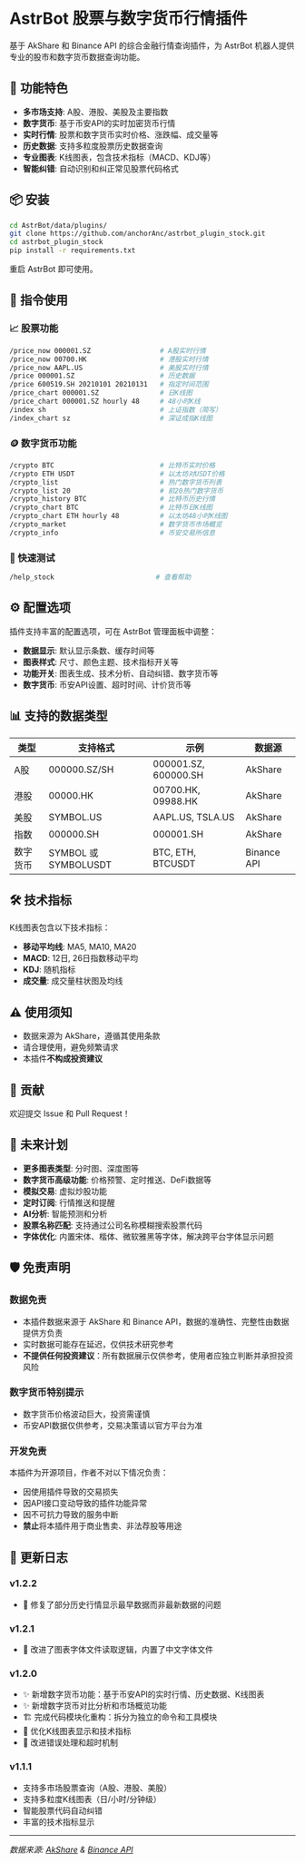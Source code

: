# AstrBot 股票与数字货币行情插件

基于 AkShare 和 Binance API 的综合金融行情查询插件，为 AstrBot 机器人提供专业的股市和数字货币数据查询功能。

## 🚀 功能特色

- **多市场支持**: A股、港股、美股及主要指数
- **数字货币**: 基于币安API的实时加密货币行情
- **实时行情**: 股票和数字货币实时价格、涨跌幅、成交量等
- **历史数据**: 支持多粒度股票历史数据查询
- **专业图表**: K线图表，包含技术指标（MACD、KDJ等）
- **智能纠错**: 自动识别和纠正常见股票代码格式

## 📦 安装

```bash
cd AstrBot/data/plugins/
git clone https://github.com/anchorAnc/astrbot_plugin_stock.git
cd astrbot_plugin_stock
pip install -r requirements.txt
```
重启 AstrBot 即可使用。

## 🎯 指令使用

### 📈 股票功能
```bash
/price_now 000001.SZ                 # A股实时行情
/price_now 00700.HK                  # 港股实时行情  
/price_now AAPL.US                   # 美股实时行情
/price 000001.SZ                     # 历史数据
/price 600519.SH 20210101 20210131   # 指定时间范围
/price_chart 000001.SZ               # 日K线图
/price_chart 000001.SZ hourly 48     # 48小时K线
/index sh                            # 上证指数（简写）
/index_chart sz                      # 深证成指K线图
```

### 🪙 数字货币功能
```bash
/crypto BTC                          # 比特币实时价格
/crypto ETH USDT                     # 以太坊对USDT价格
/crypto_list                         # 热门数字货币列表
/crypto_list 20                      # 前20热门数字货币
/crypto_history BTC                  # 比特币历史行情
/crypto_chart BTC                    # 比特币日K线图
/crypto_chart ETH hourly 48          # 以太坊48小时K线图
/crypto_market                       # 数字货币市场概览
/crypto_info                         # 币安交易所信息
```

### 🧪 快速测试
```bash
/help_stock                         # 查看帮助
```

## ⚙️ 配置选项

插件支持丰富的配置选项，可在 AstrBot 管理面板中调整：

- **数据显示**: 默认显示条数、缓存时间等
- **图表样式**: 尺寸、颜色主题、技术指标开关等  
- **功能开关**: 图表生成、技术分析、自动纠错、数字货币等
- **数字货币**: 币安API设置、超时时间、计价货币等

## 📊 支持的数据类型

| 类型 | 支持格式 | 示例 | 数据源 |
|------|---------|------|-------|
| A股 | 000000.SZ/SH | 000001.SZ, 600000.SH | AkShare |
| 港股 | 00000.HK | 00700.HK, 09988.HK | AkShare |
| 美股 | SYMBOL.US | AAPL.US, TSLA.US | AkShare |
| 指数 | 000000.SH | 000001.SH | AkShare |
| 数字货币 | SYMBOL 或 SYMBOLUSDT | BTC, ETH, BTCUSDT | Binance API |

## 🛠️ 技术指标

K线图表包含以下技术指标：
- **移动平均线**: MA5, MA10, MA20
- **MACD**: 12日, 26日指数移动平均
- **KDJ**: 随机指标
- **成交量**: 成交量柱状图及均线

## ⚠️ 使用须知

- 数据来源为 AkShare，遵循其使用条款
- 请合理使用，避免频繁请求
- 本插件**不构成投资建议**

## 🤝 贡献

欢迎提交 Issue 和 Pull Request！

## 🔮 未来计划

- **更多图表类型**: 分时图、深度图等
- **数字货币高级功能**: 价格预警、定时推送、DeFi数据等
- **模拟交易**: 虚拟炒股功能
- **定时订阅**: 行情推送和提醒
- **AI分析**: 智能预测和分析
- **股票名称匹配**: 支持通过公司名称模糊搜索股票代码
- **字体优化**: 内置宋体、楷体、微软雅黑等字体，解决跨平台字体显示问题

## 🛡️ 免责声明

### 数据免责
- 本插件数据来源于 AkShare 和 Binance API，数据的准确性、完整性由数据提供方负责
- 实时数据可能存在延迟，仅供技术研究参考
- **不提供任何投资建议**：所有数据展示仅供参考，使用者应独立判断并承担投资风险

### 数字货币特别提示
- 数字货币价格波动巨大，投资需谨慎
- 币安API数据仅供参考，交易决策请以官方平台为准

### 开发免责
本插件为开源项目，作者不对以下情况负责：
- 因使用插件导致的交易损失
- 因API接口变动导致的插件功能异常  
- 因不可抗力导致的服务中断
- **禁止**将本插件用于商业售卖、非法荐股等用途

## 🔄 更新日志

### v1.2.2
- 🐛 修复了部分历史行情显示最早数据而非最新数据的问题

### v1.2.1
- 🔧 改进了图表字体文件读取逻辑，内置了中文字体文件

### v1.2.0
- ✨ 新增数字货币功能：基于币安API的实时行情、历史数据、K线图表
- ✨ 新增数字货币对比分析和市场概览功能  
- 🏗️ 完成代码模块化重构：拆分为独立的命令和工具模块
- 🎨 优化K线图表显示和技术指标
- 🔧 改进错误处理和超时机制

### v1.1.1
- 支持多市场股票查询（A股、港股、美股）
- 支持多粒度K线图表（日/小时/分钟级）
- 智能股票代码自动纠错
- 丰富的技术指标显示

---

*数据来源: [AkShare](https://akshare.akfamily.xyz/) & [Binance API](https://binance-docs.github.io/apidocs/)*
